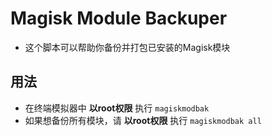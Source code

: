 # Magisk Module Backuper
- 这个脚本可以帮助你备份并打包已安装的Magisk模块

## 用法
- 在终端模拟器中 **以root权限** 执行 ` magiskmodbak `
- 如果想备份所有模块，请 **以root权限** 执行 ` magiskmodbak all `
